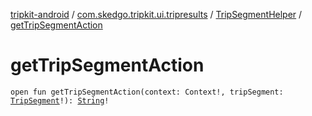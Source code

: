 [tripkit-android](../../index.md) / [com.skedgo.tripkit.ui.tripresults](../index.md) / [TripSegmentHelper](index.md) / [getTripSegmentAction](./get-trip-segment-action.md)

# getTripSegmentAction

`open fun getTripSegmentAction(context: Context!, tripSegment: `[`TripSegment`](../../com.skedgo.tripkit.routing/-trip-segment/index.md)`!): `[`String`](https://kotlinlang.org/api/latest/jvm/stdlib/kotlin/-string/index.html)`!`